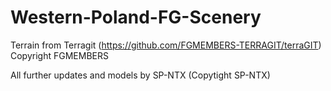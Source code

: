 # Western-Poland-FG-Scenery
Terrain from Terragit (https://github.com/FGMEMBERS-TERRAGIT/terraGIT) Copyright FGMEMBERS

All further updates and models by SP-NTX (Copytight SP-NTX)
